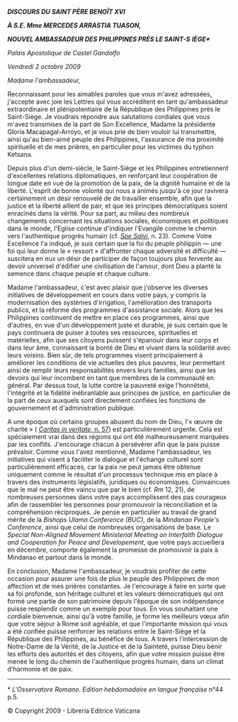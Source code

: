 ***DISCOURS DU SAINT PÈRE BENOÎT XVI***

***À S.E. Mme MERCEDES ARRASTIA TUASON,***

***NOUVEL AMBASSADEUR DES PHILIPPINES PRÈS LE SAINT-S** **IÈGE\****

*Palais Apostolique de Castel Gandolfo*

*Vendredi 2 octobre 2009*

*Madame l'ambassadeur,*

Reconnaissant pour les aimables paroles que vous m'avez adressées, j'accepte avec joie les Lettres qui vous accréditent en tant qu'ambassadeur extraordinaire et plénipotentiaire de la République des Philippines près le Saint-Siège. Je voudrais répondre aux salutations cordiales que vous m'avez transmises de la part de Son Excellence, Madame la présidente Gloria Macapagal-Arroyo, et je vous prie de bien vouloir lui transmettre, ainsi qu'au bien-aimé peuple des Philippines, l'assurance de ma proximité spirituelle et de mes prières, en particulier pour les victimes du typhon Ketsana.

Depuis plus d'un demi-siècle, le Saint-Siège et les Philippines entretiennent d'excellentes relations diplomatiques, en renforçant leur coopération de longue date en vue de la promotion de la paix, de la dignité humaine et de la liberté. L'esprit de bonne volonté qui nous a animés jusqu'à ce jour ravivera certainement un désir renouvelé de de travailler ensemble, afin que la justice et la liberté aillent de pair, et que les principes démocratiques soient enracinés dans la vérité. Pour sa part, au milieu des nombreux changements concernant les situations sociales, économiques et politiques dans le monde, l'Eglise continue d'indiquer l'Evangile comme le chemin vers l'authentique progrès humain (cf. *[Spe Salvi](/content/benedict-xvi/fr/encyclicals/documents/hf_ben-xvi_enc_20071130_spe-salvi.html)*, n. 23). Comme Votre Excellence l'a indiqué, je suis certain que la foi du peuple philippin ― une foi qui leur donne le « ressort » d'affronter chaque adversité et difficulté ― suscitera en eux un désir de participer de façon toujours plus fervente au devoir universel d'édifier une civilisation de l'amour, dont Dieu a planté la semence dans chaque peuple et chaque culture.

Madame l'ambassadeur, c'est avec plaisir que j'observe les diverses initiatives de développement en cours dans votre pays, y compris la modernisation des systèmes d'irrigation, l'amélioration des transports publics, et la réforme des programmes d'assistance sociale. Alors que les Philippines continuent de mettre en place ces programmes, ainsi que d'autres, en vue d'un développement juste et durable, je suis certain que le pays continuera de puiser à toutes ses ressources, spirituelles et matérielles, afin que ses citoyens puissent s'épanouir dans leur corps et dans leur âme, connaissant la bonté de Dieu et vivant dans la solidarité avec leurs voisins. Bien sûr, de tels programmes visent principalement à améliorer les conditions de vie actuelles des plus pauvres, leur permettant ainsi de remplir leurs responsabilités envers leurs familles, ainsi que les devoirs qui leur incombent en tant que membres de la communauté en général. Par dessus tout, la lutte contre la pauvreté exige l'honnêteté, l'intégrité et la fidélité inébranlable aux principes de justice, en particulier de la part de ceux auxquels sont directement confiées les fonctions de gouvernement et d'administration publique.

A une époque où certains groupes abusent du nom de Dieu, l'« œuvre de charité » ( [*Caritas in veritate*, n. 57](/content/benedict-xvi/fr/encyclicals/documents/hf_ben-xvi_enc_20090629_caritas-in-veritate.html#57.)) est particulièrement urgente. Cela est spécialement vrai dans des régions qui ont été malheureusement marquées par les conflits. J'encourage chacun à persévérer afin que la paix puisse prévaloir. Comme vous l'avez mentionné, Madame l'ambassadeur, les initiatives qui visent à faciliter le dialogue et l'échange culturel sont particulièrement efficaces, car la paix ne peut jamais être obtenue uniquement comme le résultat d'un processus technique mis en place à travers des instruments législatifs, juridiques ou économiques. Convaincues que le mal ne peut être vaincu que par le bien (cf. *Rm* 12, 21), de nombreuses personnes dans votre pays accomplissent des pas courageux afin de rassembler les personnes pour promouvoir la réconciliation et la compréhension réciproques. Je pense en particulier au travail de grand mérite de la *Bishops Ulama Conference (BUC)*, de la *Mindanao People's Conference*, ainsi que celui de nombreuses organisations de base. Le *Special Non-Aligned Movement Ministerial Meeting on Interfaith Dialogue and Cooperation for Peace and Developement*, que votre pays accueillera en décembre, comporte également la promesse de promouvoir la paix à Mindanao et partout dans le monde.

En conclusion, Madame l'ambassadeur, je voudrais profiter de cette occasion pour assurer une fois de plus le peuple des Philippines de mon affection et de mes prières constantes. Je l'encourage à faire en sorte que sa foi profonde, son héritage culturel et les valeurs démocratiques qui ont formé une partie de son patrimoine depuis l'époque de son indépendance puisse resplendir comme un exemple pour tous. En vous souhaitant une cordiale bienvenue, ainsi qu'à votre famille, je forme les meilleurs vœux afin que votre séjour à Rome soit agréable, et que l'importante mission qui vous a été confiée puisse renforcer les relations entre le Saint-Siège et la République des Philippines, au bénéfice de tous. A travers l'intercession de Notre-Dame de la Vérité, de la Justice et de la Sainteté, puisse Dieu bénir les efforts des autorités et des citoyens, afin que votre mission puisse être menée le long du chemin de l'authentique progrès humain, dans un climat d'harmonie et de paix.

* * *

\* *L'Osservatore Romano. Edition hebdomadaire en langue française* n°44 p.5.

© Copyright 2009 - Libreria Editrice Vaticana